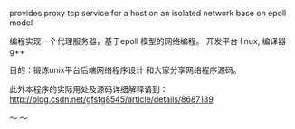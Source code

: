 provides proxy tcp service for a host on an isolated network base on epoll model

编程实现一个代理服务器，基于epoll 模型的网络编程。 开发平台 linux, 编译器g++

目的：锻炼unix平台后端网络程序设计 和大家分享网络程序源码。

此外本程序的实际用处及源码详细解释请到：http://blog.csdn.net/gfsfg8545/article/details/8687139

～ ～
